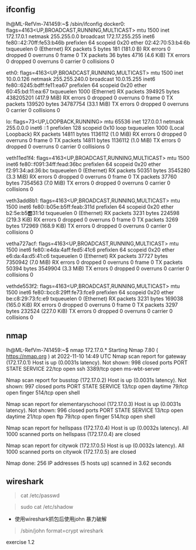 ## ifconfig
lh@ML-RefVm-741459:~$ /sbin/ifconfig
docker0: flags=4163<UP,BROADCAST,RUNNING,MULTICAST>  mtu 1500
        inet 172.17.0.1  netmask 255.255.0.0  broadcast 172.17.255.255
        inet6 fe80::42:70ff:fe53:b46b  prefixlen 64  scopeid 0x20<link>
        ether 02:42:70:53:b4:6b  txqueuelen 0  (Ethernet)
        RX packets 5  bytes 181 (181.0 B)
        RX errors 0  dropped 0  overruns 0  frame 0
        TX packets 36  bytes 4716 (4.6 KiB)
        TX errors 0  dropped 0 overruns 0  carrier 0  collisions 0

eth0: flags=4163<UP,BROADCAST,RUNNING,MULTICAST>  mtu 1500
        inet 10.0.0.126  netmask 255.255.240.0  broadcast 10.0.15.255
        inet6 fe80::6245:bdff:fe11:ea67  prefixlen 64  scopeid 0x20<link>
        ether 60:45:bd:11:ea:67  txqueuelen 1000  (Ethernet)
        RX packets 394925  bytes 438205201 (417.9 MiB)
        RX errors 0  dropped 0  overruns 0  frame 0
        TX packets 139520  bytes 34787754 (33.1 MiB)
        TX errors 0  dropped 0 overruns 0  carrier 0  collisions 0

lo: flags=73<UP,LOOPBACK,RUNNING>  mtu 65536
        inet 127.0.0.1  netmask 255.0.0.0
        inet6 ::1  prefixlen 128  scopeid 0x10<host>
        loop  txqueuelen 1000  (Local Loopback)
        RX packets 14811  bytes 1136112 (1.0 MiB)
        RX errors 0  dropped 0  overruns 0  frame 0
        TX packets 14811  bytes 1136112 (1.0 MiB)
        TX errors 0  dropped 0 overruns 0  carrier 0  collisions 0

veth11ed1f4: flags=4163<UP,BROADCAST,RUNNING,MULTICAST>  mtu 1500
        inet6 fe80::f091:34ff:fead:36bc  prefixlen 64  scopeid 0x20<link>
        ether f2:91:34:ad:36:bc  txqueuelen 0  (Ethernet)
        RX packets 50351  bytes 3545280 (3.3 MiB)
        RX errors 0  dropped 0  overruns 0  frame 0
        TX packets 37760  bytes 7354563 (7.0 MiB)
        TX errors 0  dropped 0 overruns 0  carrier 0  collisions 0

veth3add8b1: flags=4163<UP,BROADCAST,RUNNING,MULTICAST>  mtu 1500
        inet6 fe80::b05e:b5ff:feab:311d  prefixlen 64  scopeid 0x20<link>
        ether b2:5e:b5:ab:31:1d  txqueuelen 0  (Ethernet)
        RX packets 3231  bytes 224598 (219.3 KiB)
        RX errors 0  dropped 0  overruns 0  frame 0
        TX packets 3269  bytes 172969 (168.9 KiB)
        TX errors 0  dropped 0 overruns 0  carrier 0  collisions 0

vetha727acf: flags=4163<UP,BROADCAST,RUNNING,MULTICAST>  mtu 1500
        inet6 fe80::e4da:4aff:fed5:41c6  prefixlen 64  scopeid 0x20<link>
        ether e6:da:4a:d5:41:c6  txqueuelen 0  (Ethernet)
        RX packets 37727  bytes 7350942 (7.0 MiB)
        RX errors 0  dropped 0  overruns 0  frame 0
        TX packets 50394  bytes 3549904 (3.3 MiB)
        TX errors 0  dropped 0 overruns 0  carrier 0  collisions 0

vethde553f2: flags=4163<UP,BROADCAST,RUNNING,MULTICAST>  mtu 1500
        inet6 fe80::bcc8:29ff:fe73:fce9  prefixlen 64  scopeid 0x20<link>
        ether be:c8:29:73:fc:e9  txqueuelen 0  (Ethernet)
        RX packets 3231  bytes 169038 (165.0 KiB)
        RX errors 0  dropped 0  overruns 0  frame 0
        TX packets 3297  bytes 232524 (227.0 KiB)
        TX errors 0  dropped 0 overruns 0  carrier 0  collisions 0


## nmap
lh@ML-RefVm-741459:~$ nmap 172.17.0.*
Starting Nmap 7.80 ( https://nmap.org ) at 2022-11-10 14:49 UTC
Nmap scan report for gateway (172.17.0.1)
Host is up (0.0031s latency).
Not shown: 998 closed ports
PORT     STATE SERVICE
22/tcp   open  ssh
3389/tcp open  ms-wbt-server

Nmap scan report for busstop (172.17.0.2)
Host is up (0.0031s latency).
Not shown: 997 closed ports
PORT    STATE SERVICE
13/tcp  open  daytime
79/tcp  open  finger
514/tcp open  shell

Nmap scan report for elementaryschoool (172.17.0.3)
Host is up (0.0031s latency).
Not shown: 996 closed ports
PORT    STATE SERVICE
13/tcp  open  daytime
21/tcp  open  ftp
79/tcp  open  finger
514/tcp open  shell

Nmap scan report for hellspass (172.17.0.4)
Host is up (0.0032s latency).
All 1000 scanned ports on hellspass (172.17.0.4) are closed

Nmap scan report for citywok (172.17.0.5)
Host is up (0.0032s latency).
All 1000 scanned ports on citywok (172.17.0.5) are closed

Nmap done: 256 IP addresses (5 hosts up) scanned in 3.62 seconds

## wireshark

> cat /etc/passwd

> sudo cat /etc/shadow

- 使用wireshark抓包后使用john 暴力破解


> /sbin/john format=crypt wireshark

exercise 1.2

